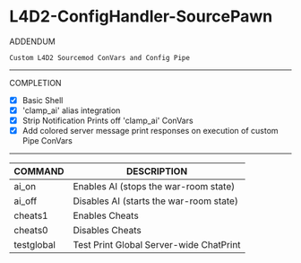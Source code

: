 # L4D2-ConfigHandler-SourcePawn
ADDENDUM
```
Custom L4D2 Sourcemod ConVars and Config Pipe
```
***
COMPLETION
- [x] Basic Shell
- [x] 'clamp_ai' alias integration
- [x] Strip Notification Prints off 'clamp_ai' ConVars
- [x] Add colored server message print responses on execution of custom Pipe ConVars

***

COMMAND | DESCRIPTION
------------ | -------------
ai_on | Enables AI (stops the war-room state)
ai_off | Disables AI (starts the war-room state)
cheats1 | Enables Cheats
cheats0 | Disables Cheats
testglobal | Test Print Global Server-wide ChatPrint
